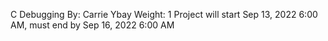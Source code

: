 C
Debugging
 By: Carrie Ybay
 Weight: 1
 Project will start Sep 13, 2022 6:00 AM, must end by Sep 16, 2022 6:00 AM
